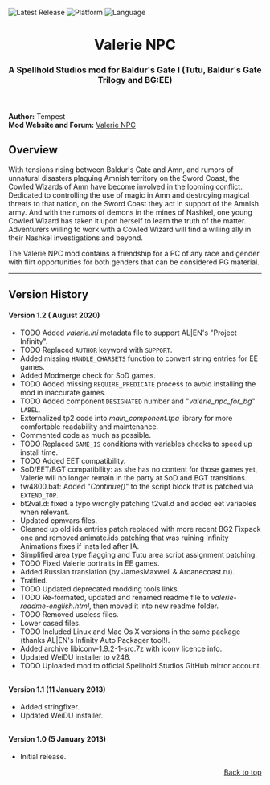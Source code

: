 
![Latest Release](https://img.shields.io/github/v/release/SpellholdStudios/Valerie_NPC?include_prereleases&color=darkred)<a name="top" id="top"> </a>
![Platform](https://img.shields.io/static/v1?label=platform&message=windows%20%7C%20Mac%20%7C%20linux&color=informational)
![Language](https://img.shields.io/static/v1?label=language&message=English%20%7C%20Russian&color=limegreen)


<div align="center"><h1>Valerie NPC</h1>

<h3>A Spellhold Studios mod for Baldur's Gate I (Tutu, Baldur's Gate Trilogy and BG:EE)<h3>

</div><br />


**Author:** Tempest  
**Mod Website and Forum:** <a href="http://www.shsforums.net/forum/617-valerie/">Valerie NPC</a>  

## 

## <a name="intro" id="intro"></a>Overview

With tensions rising between Baldur's Gate and Amn, and rumors of unnatural disasters plaguing Amnish territory on the Sword Coast, the Cowled Wizards of Amn have become involved in the looming conflict. Dedicated to controlling the use of magic in Amn and destroying magical threats to that nation, on the Sword Coast they act in support of the Amnish army. And with the rumors of demons in the mines of Nashkel, one young Cowled Wizard has taken it upon herself to learn the truth of the matter. Adventurers willing to work with a Cowled Wizard will find a willing ally in their Nashkel investigations and beyond.

The Valerie NPC mod contains a friendship for a PC of any race and gender with flirt opportunities for both genders that can be considered PG material.

<hr>


## <a name="versions" id="versions"></a>Version History

#### Version 1.2 ( August 2020)

- TODO Added *valerie.ini* metadata file to support AL|EN's "Project Infinity".
- TODO Replaced `AUTHOR` keyword with `SUPPORT`.
- Added missing `HANDLE_CHARSETS` function to convert string entries for EE games.
- Added Modmerge check for SoD games.
- TODO Added missing `REQUIRE_PREDICATE` process to avoid installing the mod in inaccurate games.
- TODO Added component `DESIGNATED` number and "*valerie_npc_for_bg*" `LABEL`.
- Externalized tp2 code into *main_component.tpa* library for more comfortable readability and maintenance.
- Commented code as much as possible.
- TODO Replaced `GAME_IS` conditions with variables checks to speed up install time.
- TODO Added EET compatibility.
- SoD/EET/BGT compatibility: as she has no content for those games yet, Valerie will no longer remain in the party at SoD and BGT transitions.
- fw4800.baf: Added "*Continue()*" to the script block that is patched via `EXTEND_TOP`.
- bt2val.d: fixed a typo wrongly patching t2val.d and added eet variables when relevant.
- Updated cpmvars files.
- Cleaned up old ids entries patch replaced with more recent BG2 Fixpack one and removed animate.ids patching that was ruining Infinity Animations fixes if installed after IA.
- Simplified area type flagging and Tutu area script assignment patching.
- TODO Fixed Valerie portraits in EE games.
- Added Russian translation (by JamesMaxwell & Arcanecoast.ru).
- Traified.
- TODO Updated deprecated modding tools links.
- TODO Re-formated, updated and renamed readme file to *valerie-readme-english.html*, then moved it into new readme folder.
- TODO Removed useless files.
- Lower cased files.
- TODO Included Linux and Mac Os X versions in the same package (thanks AL|EN's Infinity Auto Packager tool!).
- Added archive libiconv-1.9.2-1-src.7z with iconv licence info.
- Updated WeiDU installer to v246.
- TODO Uploaded mod to official Spellhold Studios GitHub mirror account.

## 

#### Version 1.1 (11 January 2013)

- Added stringfixer.
- Updated WeiDU installer.

## 

#### Version 1.0 (5 January 2013)

- Initial release.
<div align="right"><a href="#top">Back to top</a></div>

